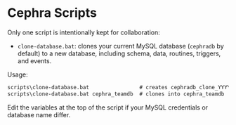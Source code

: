 # Cephra Scripts

Only one script is intentionally kept for collaboration:

- `clone-database.bat`: clones your current MySQL database (`cephradb` by default) to a new database, including schema, data, routines, triggers, and events.

Usage:

```bat
scripts\clone-database.bat                # creates cephradb_clone_YYYYMMDDHHMMSS
scripts\clone-database.bat cephra_teamdb  # clones into cephra_teamdb
```

Edit the variables at the top of the script if your MySQL credentials or database name differ.

